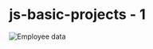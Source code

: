 # js-basic-projects - 1
![Employee data](js-basic-projects/person.jpg?raw=true "Employee Data title")
